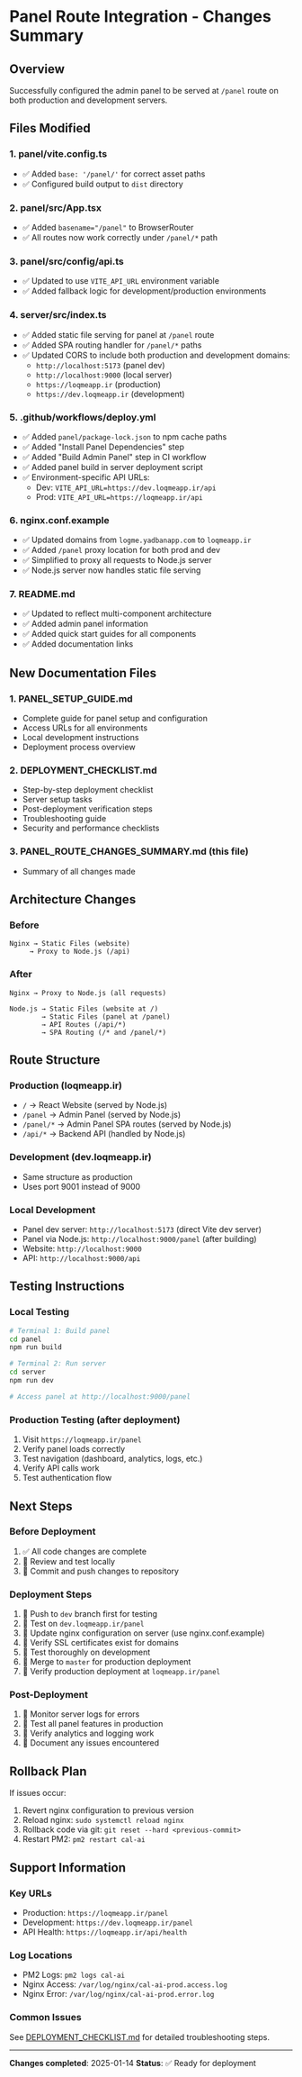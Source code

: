 # Panel Route Integration - Changes Summary

## Overview
Successfully configured the admin panel to be served at `/panel` route on both production and development servers.

## Files Modified

### 1. **panel/vite.config.ts**
- ✅ Added `base: '/panel/'` for correct asset paths
- ✅ Configured build output to `dist` directory

### 2. **panel/src/App.tsx**
- ✅ Added `basename="/panel"` to BrowserRouter
- ✅ All routes now work correctly under `/panel/*` path

### 3. **panel/src/config/api.ts**
- ✅ Updated to use `VITE_API_URL` environment variable
- ✅ Added fallback logic for development/production environments

### 4. **server/src/index.ts**
- ✅ Added static file serving for panel at `/panel` route
- ✅ Added SPA routing handler for `/panel/*` paths
- ✅ Updated CORS to include both production and development domains:
  - `http://localhost:5173` (panel dev)
  - `http://localhost:9000` (local server)
  - `https://loqmeapp.ir` (production)
  - `https://dev.loqmeapp.ir` (development)

### 5. **.github/workflows/deploy.yml**
- ✅ Added `panel/package-lock.json` to npm cache paths
- ✅ Added "Install Panel Dependencies" step
- ✅ Added "Build Admin Panel" step in CI workflow
- ✅ Added panel build in server deployment script
- ✅ Environment-specific API URLs:
  - Dev: `VITE_API_URL=https://dev.loqmeapp.ir/api`
  - Prod: `VITE_API_URL=https://loqmeapp.ir/api`

### 6. **nginx.conf.example**
- ✅ Updated domains from `logme.yadbanapp.com` to `loqmeapp.ir`
- ✅ Added `/panel` proxy location for both prod and dev
- ✅ Simplified to proxy all requests to Node.js server
- ✅ Node.js server now handles static file serving

### 7. **README.md**
- ✅ Updated to reflect multi-component architecture
- ✅ Added admin panel information
- ✅ Added quick start guides for all components
- ✅ Added documentation links

## New Documentation Files

### 1. **PANEL_SETUP_GUIDE.md**
- Complete guide for panel setup and configuration
- Access URLs for all environments
- Local development instructions
- Deployment process overview

### 2. **DEPLOYMENT_CHECKLIST.md**
- Step-by-step deployment checklist
- Server setup tasks
- Post-deployment verification steps
- Troubleshooting guide
- Security and performance checklists

### 3. **PANEL_ROUTE_CHANGES_SUMMARY.md** (this file)
- Summary of all changes made

## Architecture Changes

### Before
```
Nginx → Static Files (website)
     → Proxy to Node.js (/api)
```

### After
```
Nginx → Proxy to Node.js (all requests)
     
Node.js → Static Files (website at /)
        → Static Files (panel at /panel)
        → API Routes (/api/*)
        → SPA Routing (/* and /panel/*)
```

## Route Structure

### Production (loqmeapp.ir)
- `/` → React Website (served by Node.js)
- `/panel` → Admin Panel (served by Node.js)
- `/panel/*` → Admin Panel SPA routes (served by Node.js)
- `/api/*` → Backend API (handled by Node.js)

### Development (dev.loqmeapp.ir)
- Same structure as production
- Uses port 9001 instead of 9000

### Local Development
- Panel dev server: `http://localhost:5173` (direct Vite dev server)
- Panel via Node.js: `http://localhost:9000/panel` (after building)
- Website: `http://localhost:9000`
- API: `http://localhost:9000/api`

## Testing Instructions

### Local Testing
```bash
# Terminal 1: Build panel
cd panel
npm run build

# Terminal 2: Run server
cd server
npm run dev

# Access panel at http://localhost:9000/panel
```

### Production Testing (after deployment)
1. Visit `https://loqmeapp.ir/panel`
2. Verify panel loads correctly
3. Test navigation (dashboard, analytics, logs, etc.)
4. Verify API calls work
5. Test authentication flow

## Next Steps

### Before Deployment
1. ✅ All code changes are complete
2. 🔲 Review and test locally
3. 🔲 Commit and push changes to repository

### Deployment Steps
1. 🔲 Push to `dev` branch first for testing
2. 🔲 Test on `dev.loqmeapp.ir/panel`
3. 🔲 Update nginx configuration on server (use nginx.conf.example)
4. 🔲 Verify SSL certificates exist for domains
5. 🔲 Test thoroughly on development
6. 🔲 Merge to `master` for production deployment
7. 🔲 Verify production deployment at `loqmeapp.ir/panel`

### Post-Deployment
1. 🔲 Monitor server logs for errors
2. 🔲 Test all panel features in production
3. 🔲 Verify analytics and logging work
4. 🔲 Document any issues encountered

## Rollback Plan

If issues occur:
1. Revert nginx configuration to previous version
2. Reload nginx: `sudo systemctl reload nginx`
3. Rollback code via git: `git reset --hard <previous-commit>`
4. Restart PM2: `pm2 restart cal-ai`

## Support Information

### Key URLs
- Production: `https://loqmeapp.ir/panel`
- Development: `https://dev.loqmeapp.ir/panel`
- API Health: `https://loqmeapp.ir/api/health`

### Log Locations
- PM2 Logs: `pm2 logs cal-ai`
- Nginx Access: `/var/log/nginx/cal-ai-prod.access.log`
- Nginx Error: `/var/log/nginx/cal-ai-prod.error.log`

### Common Issues
See [DEPLOYMENT_CHECKLIST.md](DEPLOYMENT_CHECKLIST.md#troubleshooting) for detailed troubleshooting steps.

---

**Changes completed**: 2025-01-14
**Status**: ✅ Ready for deployment
